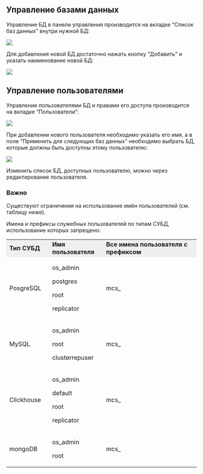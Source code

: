Управление базами данных
------------------------

Управление БД в панели управления производится на вкладке “Список баз данных” внутри нужной БД:

![](./assets/1625828812121-1625828812121.png)

Для добавления новой БД достаточно нажать кнопку "Добавить" и указать наименование новой БД:

![](./assets/1625828969621-1625828969621.png)

Управление пользователями
-------------------------

Управление пользователями БД и правами его доступа производится на вкладке “Пользователи”:

![](./assets/1625829058409-1625829058409.png)

При добавлении нового пользователя необходимо указать его имя, а в поле “Применить для следующих баз данных” необходимо выбрать БД, которые должны быть доступны этому пользователю:

![](./assets/1625829089954-1625829089954.png)

Изменить список БД, доступных пользователю, можно через редактирование пользователя.

### Важно

Существуют ограничения на использование имён пользователей (см. таблицу ниже).

Имена и префиксы служебных пользователей по типам СУБД, использование которых запрещено:

<table><tbody><tr><td style="background-color: rgb(239, 239, 239); width: 22.4941%;"><strong>Тип СУБД</strong></td><td style="background-color: rgb(239, 239, 239); width: 28.3461%;"><strong>Имя пользователя</strong></td><td style="background-color: rgb(239, 239, 239); width: 49.1472%;"><strong>Все имена пользователя с префиксом</strong></td></tr><tr><td style="width: 22.4941%;">PosgreSQL</td><td style="width: 28.3461%;"><p>os_admin</p><p>postgres</p><p>root</p><p>replicator</p></td><td style="width: 49.1472%;">mcs_</td></tr><tr><td style="width: 22.4941%;">MySQL</td><td style="width: 28.3461%;"><p>os_admin</p><p>root</p><p>clusterrepuser</p></td><td style="width: 49.1472%;">mcs_</td></tr><tr><td style="width: 22.4941%;">Clickhouse</td><td style="width: 28.3461%;"><p>os_admin</p><p>default</p><p>root</p><p>replicator</p></td><td style="width: 49.1472%;">mcs_</td></tr><tr><td style="width: 22.4941%;">mongoDB</td><td style="width: 28.3461%;"><p>os_admin</p><p>root</p></td><td style="width: 49.1472%;">mcs_</td></tr></tbody></table>